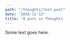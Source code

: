 ```yaml
---
path: "/thoughts/test-post"
date: "2018-11-12"
title: "A post in Thoughts
---
```


Some text goes here.
